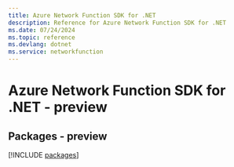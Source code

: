 ```yaml
---
title: Azure Network Function SDK for .NET
description: Reference for Azure Network Function SDK for .NET
ms.date: 07/24/2024
ms.topic: reference
ms.devlang: dotnet
ms.service: networkfunction
---
```

# Azure Network Function SDK for .NET - preview
## Packages - preview
[!INCLUDE [packages](network-function-index.md)]